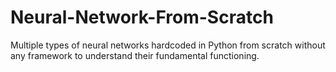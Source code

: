 # Neural-Network-From-Scratch
Multiple types of neural networks hardcoded in Python from scratch without any framework to understand their fundamental functioning.
